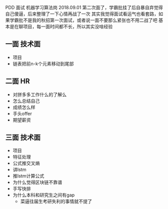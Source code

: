 PDD 面试 机器学习算法岗 2018.09.01
第二次面了，学霸批挂了后自暴自弃觉得自己傻逼，后来整理了一下心情再战了一次
其实我觉得面试看运气也看套路，如果学霸批不是我的秋招第一次面试，或者说一面不要那么紧张也不用二战了吧
基本是在聊项目，每一面时间都不长，所以其实没啥经验

## 一面 技术面
- 项目
- 链表把前n-k个元素移动到尾部
## 二面 HR
- 对拼多多工作什么的了解么
- 怎么总结自己
- 成绩怎么样
- 手头offer
- 期望薪资
## 三面 技术面
- 项目
- 特征处理
- 公式推交叉熵
- 讲lstm
- 推lstm计算公式
- 为什么觉得区块链不靠谱
- 手写快排
- 为什么本科和研究生之间有gap
  - 菜逼往届生考研失利的事情就不提了 



  